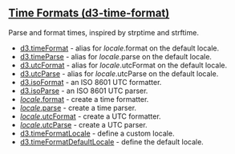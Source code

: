 ## [Time Formats (d3-time-format)](https://github.com/d3/d3-time-format/tree/v4.0.0)

Parse and format times, inspired by strptime and strftime.

- [d3.timeFormat](https://github.com/d3/d3-time-format/blob/v4.1.0/README.md#timeFormat) - alias for _locale_.format on the default locale.
- [d3.timeParse](https://github.com/d3/d3-time-format/blob/v4.1.0/README.md#timeParse) - alias for _locale_.parse on the default locale.
- [d3.utcFormat](https://github.com/d3/d3-time-format/blob/v4.1.0/README.md#utcFormat) - alias for _locale_.utcFormat on the default locale.
- [d3.utcParse](https://github.com/d3/d3-time-format/blob/v4.1.0/README.md#utcParse) - alias for _locale_.utcParse on the default locale.
- [d3.isoFormat](https://github.com/d3/d3-time-format/blob/v4.1.0/README.md#isoFormat) - an ISO 8601 UTC formatter.
- [d3.isoParse](https://github.com/d3/d3-time-format/blob/v4.1.0/README.md#isoParse) - an ISO 8601 UTC parser.
- [_locale_.format](https://github.com/d3/d3-time-format/blob/v4.1.0/README.md#locale_format) - create a time formatter.
- [_locale_.parse](https://github.com/d3/d3-time-format/blob/v4.1.0/README.md#locale_parse) - create a time parser.
- [_locale_.utcFormat](https://github.com/d3/d3-time-format/blob/v4.1.0/README.md#locale_utcFormat) - create a UTC formatter.
- [_locale_.utcParse](https://github.com/d3/d3-time-format/blob/v4.1.0/README.md#locale_utcParse) - create a UTC parser.
- [d3.timeFormatLocale](https://github.com/d3/d3-time-format/blob/v4.1.0/README.md#timeFormatLocale) - define a custom locale.
- [d3.timeFormatDefaultLocale](https://github.com/d3/d3-time-format/blob/v4.1.0/README.md#timeFormatDefaultLocale) - define the default locale.
